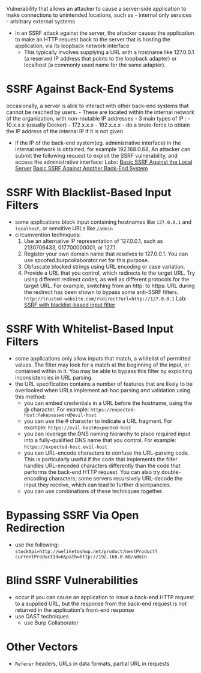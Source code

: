 Vulnerability that allows an attacker to cause a server-side application to make connections to unintended locations, such as 
	- internal only services 
	- arbitrary external systems 
- In an SSRF attack against the server, the attacker causes the application to make an HTTP request back to the server that is hosting the application, via its loopback network interface
	 - This typically involves supplying a URL with a hostname like 127.0.0.1 (a reserved IP address that points to the loopback adapter) or localhost (a commonly used name for the same adapter).
# SSRF Against Back-End Systems
occasionally, a server is able to interact with other back-end systems that cannot be reached by users. 
	- These are located within the internal network of the organization, with non-routable IP addresses
		- 3 main types of IP : 
			- 10.x.x.x (usually Docker)
			- 172.x.x.x
			- 192.x.x.x
				- do a brute-force to obtain the IP address of the internal IP if it is not given 
- if the IP of the back-end system(eg. administrative interface) in the internal network is obtained, for example 192.168.0.68, An attacker can submit the following request to exploit the SSRF vulnerability, and access the administrative interface:
Labs:
[Basic SSRF Against the Local Server](../../../../writeups/portswigger/Basic%20SSRF%20Against%20the%20Local%20Server.md)
[Basic SSRF Against Another Back-End System](../../../../writeups/portswigger/Basic%20SSRF%20Against%20Another%20Back-End%20System.md)
# SSRF With Blacklist-Based Input Filters
- some applications block input containing hostnames like `127.0.0.1` and `localhost`, or sensitive URLs like `/admin`
- circumvention techniques:
	1. Use an alternative IP representation of 127.0.0.1, such as 2130706433, 017700000001, or 127.1.
    2. Register your own domain name that resolves to 127.0.0.1. You can use spoofed.burpcollaborator.net for this purpose.
    3. Obfuscate blocked strings using URL encoding or case variation.
    4. Provide a URL that you control, which redirects to the target URL. Try using different redirect codes, as well as different protocols for the target URL. For example, switching from an http: to https: URL during the redirect has been shown to bypass some anti-SSRF filters.
	    `http://trusted-website.com/redirect?url=http://127.0.0.1`
Lab: [SSRF with blacklist-based input filter](../../../../writeups/portswigger/SSRF%20with%20blacklist-based%20input%20filter.md)
# SSRF With Whitelist-Based Input Filters
 - some applications only allow inputs that match, a whitelist of permitted values. The filter may look for a match at the beginning of the input, or contained within in it. You may be able to bypass this filter by exploiting inconsistencies in URL parsing.
- the URL specification contains a number of features that are likely to be overlooked when URLs implement ad-hoc parsing and validation using this method:
    - you can embed credentials in a URL before the hostname, using the @ character. For example:
	    `https://expected-host:fakepassword@evil-host`
	- you can use the # character to indicate a URL fragment. For example:
    `https://evil-host#expected-host`
	- you can leverage the DNS naming hierarchy to place required input into a fully-qualified DNS name that you control. For example:
   `https://expected-host.evil-host`
    - you can URL-encode characters to confuse the URL-parsing code. This is particularly useful if the code that implements the filter handles URL-encoded characters differently than the code that performs the back-end HTTP request. You can also try double-encoding characters; some servers recursively URL-decode the input they receive, which can lead to further discrepancies.
    - you can use combinations of these techniques together.
# Bypassing SSRF Via Open Redirection
- use the following:
	`stockApi=http://weliketoshop.net/product/nextProduct?currentProductId=6&path=http://192.168.0.68/admin`
# Blind SSRF Vulnerabilities
- occur if you can cause an application to issue a back-end HTTP request to a supplied URL, but the response from the back-end request is not returned in the application's front-end response
- use OAST techniques
	- use Burp Collaborator
# Other Vectors 
- `Referer` headers, URLs in data formats, partial URL in requests